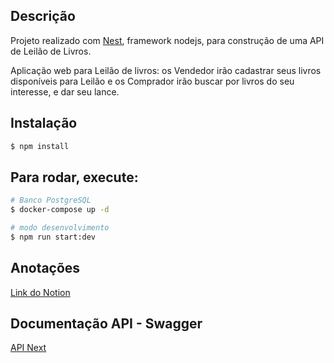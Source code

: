 ## Descrição

Projeto realizado com [Nest](https://github.com/nestjs/nest), framework nodejs, para construção de uma API de Leilão de Livros.

Aplicação web para Leilão de livros: os Vendedor irão cadastrar seus livros disponíveis para Leilão e os Comprador irão buscar por livros do seu interesse, e dar seu lance.

## Instalação

```bash
$ npm install
```

## Para rodar, execute:

```bash
# Banco PostgreSQL
$ docker-compose up -d

# modo desenvolvimento
$ npm run start:dev
```

## Anotações

[Link do Notion](https://www.notion.so/Desafio-Next-Device-3bf9a01d82c046d2a5a8d06d9814afac?pvs=4)

## Documentação API - Swagger

[API Next](http://localhost:3000/api)
